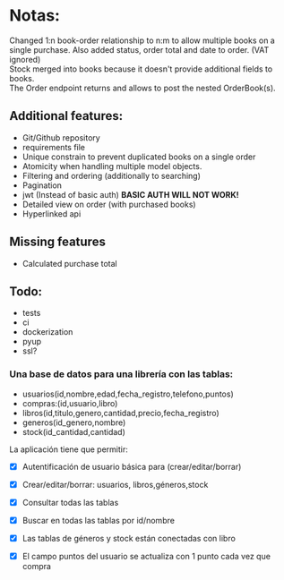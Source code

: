# Notas:  
Changed 1:n book-order relationship to n:m to allow multiple books on a single purchase.
Also added status, order total and date to order. (VAT ignored)  
Stock merged into books because it doesn't provide additional fields to books.  
The Order endpoint returns and allows to post the nested OrderBook(s). 

## Additional features:
- Git/Github repository
- requirements file
- Unique constrain to prevent duplicated books on a single order
- Atomicity when handling multiple model objects.
- Filtering and ordering (additionally to searching)
- Pagination
- jwt (Instead of basic auth) **BASIC AUTH WILL NOT WORK!**
- Detailed view on order (with purchased books)
- Hyperlinked api

## Missing features
- Calculated purchase total

## Todo:
- tests
- ci
- dockerization
- pyup
- ssl?

### Una base de datos para una librería con las tablas:
- usuarios(id,nombre,edad,fecha_registro,telefono,puntos)
- compras:(id,usuario,libro)
- libros(id,titulo,genero,cantidad,precio,fecha_registro)
- generos(id_genero,nombre)
- stock(id_cantidad,cantidad)



La aplicación tiene que permitir:
- [x] Autentificación de usuario básica para (crear/editar/borrar)
- [x] Crear/editar/borrar: usuarios, libros,géneros,stock
- [x] Consultar todas las tablas
- [x] Buscar en todas las tablas por id/nombre
- [x] Las tablas de géneros y stock están conectadas con libro
- [x] El campo puntos del usuario se actualiza con 1 punto cada vez que compra

